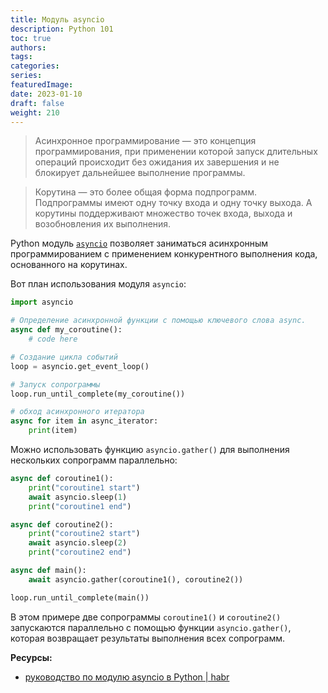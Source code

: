 ```yaml
---
title: Модуль asyncio
description: Python 101
toc: true
authors:
tags:
categories:
series:
featuredImage:
date: 2023-01-10
draft: false
weight: 210
---
```


> Асинхронное программирование — это концепция программирования, при применении которой запуск длительных операций происходит без ожидания их завершения и не блокирует дальнейшее выполнение программы.

> Корутина — это более общая форма подпрограмм. Подпрограммы имеют одну точку входа и одну точку выхода. А корутины поддерживают множество точек входа, выхода и возобновления их выполнения.

Python модуль [`asyncio`](https://docs.python.org/3/library/asyncio.html) позволяет заниматься асинхронным программированием с применением конкурентного выполнения кода, основанного на корутинах.

Вот план использования модуля `asyncio`:

```python
import asyncio

# Определение асинхронной функции с помощью ключевого слова async.
async def my_coroutine():
    # code here

# Создание цикла событий
loop = asyncio.get_event_loop()

# Запуск сопрограммы 
loop.run_until_complete(my_coroutine())

# обход асинхронного итератора
async for item in async_iterator:
    print(item)
```

Можно использовать функцию `asyncio.gather()` для выполнения нескольких сопрограмм параллельно:

```python
async def coroutine1():
    print("coroutine1 start")
    await asyncio.sleep(1)
    print("coroutine1 end")

async def coroutine2():
    print("coroutine2 start")
    await asyncio.sleep(2)
    print("coroutine2 end")

async def main():
    await asyncio.gather(coroutine1(), coroutine2())

loop.run_until_complete(main())
```

В этом примере две сопрограммы `coroutine1()` и `coroutine2()` запускаются параллельно с помощью функции `asyncio.gather()`, которая возвращает результаты выполнения всех сопрограмм.

**Ресурсы:**

- [руководство по модулю asyncio в Python | habr](https://habr.com/ru/company/wunderfund/blog/700474/)
